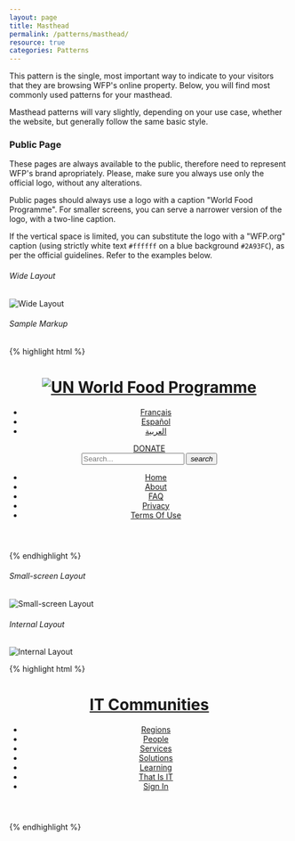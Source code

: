 ```yaml
---
layout: page
title: Masthead
permalink: /patterns/masthead/
resource: true
categories: Patterns
---
```


This pattern is the single, most important way to indicate to your visitors that they are browsing WFP's online property. Below, you will find most commonly used patterns for your masthead.

Masthead patterns will vary slightly, depending on your use case, whether the website, but generally follow the same basic style.

### Public Page
These pages are always available to the public, therefore need to represent WFP's brand apropriately. Please, make sure you always use only the official logo, without any alterations.

Public pages should always use a logo with a caption "World Food Programme". For smaller screens, you can serve a narrower version of the logo, with a two-line caption.

If the vertical space is limited, you can substitute the logo with a "WFP.org" caption (using strictly white text `#ffffff` on a blue background `#2A93FC`), as per the official guidelines. Refer to the examples below.

###### Wide Layout
![Wide Layout]({{site.baseurl}}/img/pattern-masthead-public.png)

###### Sample Markup
{% highlight html %}
<!-- Masthead -->
<header class="pure-g wrapper masthead">
  <div class="pure-u-2-3 pure-u-sm-1-3">
    <h1 class="wfp-logo">
      <a href="#" class="wfp-logo-img"><img src="{{site.baseurl}}/img/logos/wfp_logo_full@256w.png" class="logo-dark" alt="UN World Food Programme"></a>
    </h1>
  </div>
  <div class="pure-u-1-3 pure-u-sm-2-3">
    <div class="additional">
      <nav class="component header-lang">
        <ul>
          <li><a href="#">Français</a></li>
          <li><a href="#">Español</a></li>
          <li><a href="#">العربية</a></li>
        </ul>
      </nav>
      <div class="component header-cta">
        <a href="#" class="pure-button small">DONATE</a>
      </div>
      <div class="component header-search">
        <form class="pure-form">
          <input type="search" class="input-search" name="search_theme_form" id="search-form-input" placeholder="Search...">
          <button class="pure-button search small transparent"><i class="ss-icon">search</i></button>
        </form>
      </div>
    </div>
    <nav class="main-nav">
      <ul>
        <li><a href="#">Home</a></li>
        <li><a href="#">About</a></li>
        <li><a href="#">FAQ</a></li>
        <li><a href="#">Privacy</a></li>
        <li><a href="#">Terms Of Use</a></li>
      </ul>
    </nav>
  </div>
</header>
{% endhighlight %}

###### Small-screen Layout
![Small-screen Layout]({{site.baseurl}}/img/pattern-masthead-public-small.png)

###### Internal Layout
![Internal Layout]({{site.baseurl}}/img/pattern-masthead-internal-narrow.png)

{% highlight html %}
<!-- Internal Masthead -->
<header class="masthead narrow">
  <div class="pure-g wrapper">
    <div class="pure-u-2-3 pure-u-md-1-4 logo-container">
      <h1 class="logo">
        <a href="#">IT Communities</a>
      </h1>
    </div>
    <div class="pure-u-1-3 pure-u-md-3-4 navigation">
      <nav class="main-nav">
        <ul>
          <li><a href="#" class="active">Regions</a></li>
          <li><a href="#">People</a></li>
          <li><a href="#">Services</a></li>
          <li><a href="#">Solutions</a></li>
          <li><a href="#">Learning</a></li>
          <li><a href="#">That Is IT</a></li>
          <li><a href="#" class="pure-button small">Sign In</a></li>
        </ul>
      </nav>
    </div>
  </div>
</header>
{% endhighlight %}